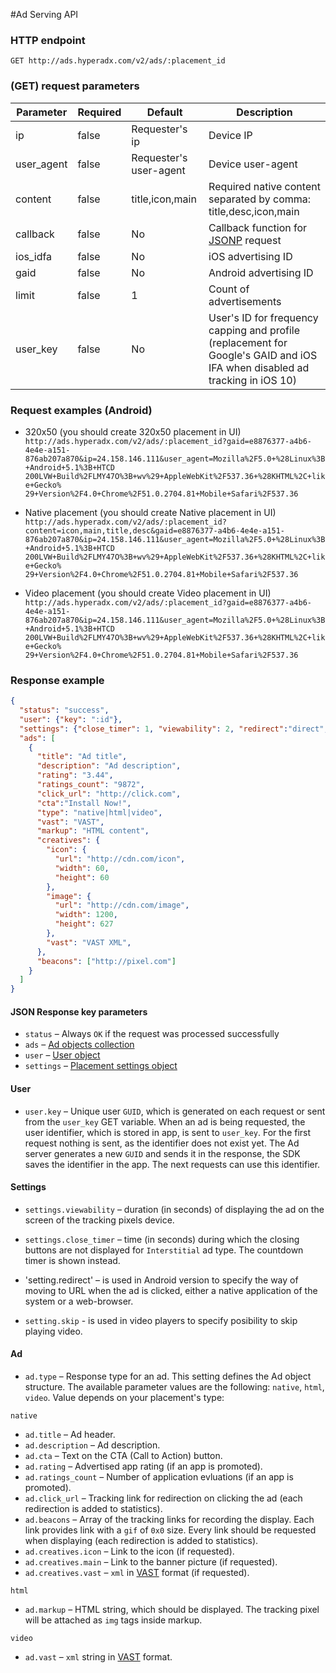 #Ad Serving API 

### HTTP endpoint

`GET http://ads.hyperadx.com/v2/ads/:placement_id`

### (GET) request parameters

Parameter | Required | Default | Description
--------- | ------- | ------- | -----------
ip | false | Requester's ip | Device IP
user_agent | false | Requester's user-agent | Device user-agent
content | false | title,icon,main | Required native content separated by comma: title,desc,icon,main
callback | false | No | Callback function for [JSONP](https://en.wikipedia.org/wiki/JSONP) request
ios_idfa | false| No | iOS advertising ID
gaid | false | No | Android advertising ID
limit | false | 1 | Count of advertisements
user_key | false | No | User's ID for frequency capping and profile (replacement for Google's GAID and iOS IFA when disabled ad tracking in iOS 10)

### Request examples (Android)

* 320x50 (you should create 320x50 placement in UI) `http://ads.hyperadx.com/v2/ads/:placement_id?gaid=e8876377-a4b6-4e4e-a151-876ab207a870&ip=24.158.146.111&user_agent=Mozilla%2F5.0+%28Linux%3B+Android+5.1%3B+HTCD
200LVW+Build%2FLMY47O%3B+wv%29+AppleWebKit%2F537.36+%28KHTML%2C+like+Gecko%
29+Version%2F4.0+Chrome%2F51.0.2704.81+Mobile+Safari%2F537.36`

* Native placement (you should create Native placement in UI) `http://ads.hyperadx.com/v2/ads/:placement_id?content=icon,main,title,desc&gaid=e8876377-a4b6-4e4e-a151-876ab207a870&ip=24.158.146.111&user_agent=Mozilla%2F5.0+%28Linux%3B+Android+5.1%3B+HTCD
200LVW+Build%2FLMY47O%3B+wv%29+AppleWebKit%2F537.36+%28KHTML%2C+like+Gecko%
29+Version%2F4.0+Chrome%2F51.0.2704.81+Mobile+Safari%2F537.36`

* Video placement (you should create Video placement in UI) `http://ads.hyperadx.com/v2/ads/:placement_id?gaid=e8876377-a4b6-4e4e-a151-876ab207a870&ip=24.158.146.111&user_agent=Mozilla%2F5.0+%28Linux%3B+Android+5.1%3B+HTCD
200LVW+Build%2FLMY47O%3B+wv%29+AppleWebKit%2F537.36+%28KHTML%2C+like+Gecko%
29+Version%2F4.0+Chrome%2F51.0.2704.81+Mobile+Safari%2F537.36`

### Response example

```json
{
  "status": "success",
  "user": {"key": ":id"},
  "settings": {"close_timer": 1, "viewability": 2, "redirect":"direct", "skip": true},
  "ads": [
    {
      "title": "Ad title",
      "description": "Ad description",
      "rating": "3.44",
      "ratings_count": "9872",
      "click_url": "http://click.com",
      "cta":"Install Now!",
      "type": "native|html|video",
      "vast": "VAST",
      "markup": "HTML content",
      "creatives": {
        "icon": {
          "url": "http://cdn.com/icon",
          "width": 60,
          "height": 60
        },
        "image": {
          "url": "http://cdn.com/image",
          "width": 1200,
          "height": 627
        },
        "vast": "VAST XML",
      },
      "beacons": ["http://pixel.com"]
    }
  ]
}
```

#### JSON Response key parameters

* `status` – Always `OK` if the request was processed successfully 
* `ads` – [Ad objects collection](#ad)
* `user` – [User object](#user)
* `settings` – [Placement settings object](#settings)

#### User

* `user.key` – Unique user `GUID`, which is generated on each request or sent from the `user_key` GET variable.
When an ad is being requested, the user identifier, which is stored in app, is sent to `user_key`. For the first request nothing is sent, as the identifier does not exist yet. The Ad server generates a new `GUID` and sends it in the response, 
the SDK saves the identifier in the app. The next requests can use this identifier. 

#### Settings

* `settings.viewability` – duration (in seconds) of displaying the ad on the screen of the tracking pixels device. 

* `settings.close_timer` – time (in seconds) during which the closing buttons are not displayed for `Interstitial` ad type. The countdown timer is shown instead.

* 'setting.redirect' – is used in Android version to specify the way of moving to URL when the ad is clicked, either a native application of the system or a web-browser.

* `setting.skip` - is used in video players to specify posibility to skip playing video.

#### Ad

* `ad.type` – Response type for an ad. This setting defines the Ad object structure. The available parameter values are the following: `native`, `html`, `video`. Value depends on your placement's type:

`native`

* `ad.title` – Ad header.
* `ad.description` – Ad description.
* `ad.cta` – Text on the CTA (Call to Action) button.
* `ad.rating` – Advertised app rating (if an app is promoted).
* `ad.ratings_count` – Number of application evluations (if an app is promoted).
* `ad.click_url` – Tracking link for redirection on clicking the ad (each redirection is added to statistics).
* `ad.beacons` – Array of the tracking links for recording the display. Each link provides link with a `gif` of `0х0` size. Every link should be requested when displaying (each redirection is added to statistics).
* `ad.creatives.icon` – Link to the icon (if requested).
* `ad.creatives.main` – Link to the banner picture (if requested). 
* `ad.creatives.vast` – `xml` in [VAST](https://www.iab.com/guidelines/digital-video-ad-serving-template-vast-3-0/) format (if requested). 

`html`

* `ad.markup` – HTML string, which should be displayed. The tracking pixel will be attached as `img` tags inside markup.

`video`

* `ad.vast` – `xml` string in [VAST](https://www.iab.com/guidelines/digital-video-ad-serving-template-vast-3-0/) format.
